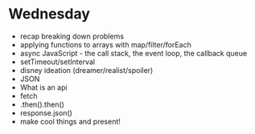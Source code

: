 # Wednesday

- recap breaking down problems
- applying functions to arrays with map/filter/forEach
- async JavaScript - the call stack, the event loop, the callback queue
- setTimeout/setInterval
- disney ideation (dreamer/realist/spoiler)
- JSON
- What is an api
- fetch
- .then().then()
- response.json()
- make cool things and present!
